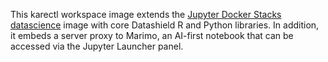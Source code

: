 This karectl workspace image extends the [Jupyter Docker Stacks datascience](https://jupyter-docker-stacks.readthedocs.io/en/latest/using/selecting.html#jupyter-datascience-notebook) image with core Datashield R and Python libraries. In addition, it embeds a server proxy to Marimo, an AI-first notebook that can be accessed via the Jupyter Launcher panel. 